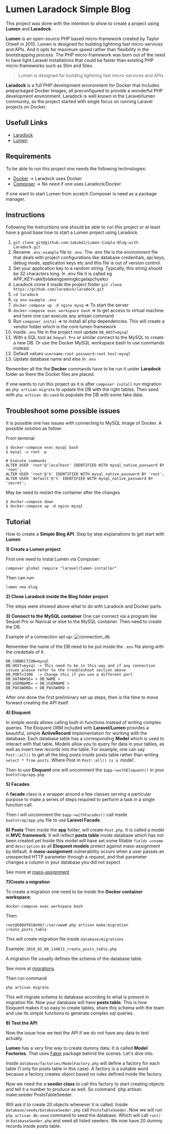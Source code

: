 # Lumen Laradock Simple Blog

This project was done with the intention to show to create a project using **Lumen** and **Laradock**.

**Lumen** is an open-source PHP based micro-framework created by Taylor Otwell in 2015. Lumen is designed for building lightning fast micro-services and APIs. And it opts for maximum speed rather than flexibility in the bootstrapping process. The PHP micro-framework was born out of the need to have light Laravel installations that could be faster than existing PHP micro-frameworks such as Slim and Silex.

>Lumen is designed for building lightning fast micro-services and APIs

**Laradock** is a full PHP development environment for Docker that Includes prepackaged Docker Images, all preconfigured to provide a wonderful PHP development environment. Laradock is well known in the Laravel/lumen community, as the project started with single focus on running Laravel projects on Docker.

## Usefull Links
- [Laradock](https://laradock.io/)
- [Lumen](https://lumen.laravel.com/)

## Requirements

To be able to run this project one needs the following technologies:

- [Docker](https://www.docker.com/) -> Laradock uses Docker
- [Composer](https://getcomposer.org/) -> No need if one uses Laradock/Docker

if one want to start Lumen from scratch Composer is need as a package manager.

## Instructions
Following the instructions one should be able to run this project or at least have a good base how to start a Lumen project using Laradock.

1. `git clone git@github.com:Jakub41/Lumen-Simple-Blog-with-Laradock.git`
2. Rename `.env.example` file to `.env`. The
.env file is the environment file that deals with project configurations like database credentials, api keys, debug mode, application keys etc and this file is out of version control.
3. Set your application key to a random string. Typically, this string should be 32 characters long. In .env file it is called eg APP_KEY=akkfjvlakengoemvgkcgelapchyekci
4. Laradock clone it inside the project folder `git clone https://github.com/laradock/laradock.git`
5. `cd laradock`
6. `cp env-example .env`
7. `docker-compose up -d nginx mysq` => To start the server
8. `docker-compose exec workspace bash` => to get access to virtual machine and here one can execute any artisan command
9. Run `composer instal` => to install all php dependencies. This will create a vendor folder which is the core lumen framework
10.  Inside `.env` file in the project root update `DB_HOST=mysql`
11. With a SQL tool as `Sequel Pro` or similar connect to the MySQL to create a new DB. Or use the Docker MySQL workspace bash to use commands instead.
12. Default values `username:root password:root host:mysql`
13. Update database name and else in `.env`

Remember all the the **Docker** commands have to be run it under **Laradock** folder as there the Docker files are placed.

If one wants to run this project as it is after `composer install` run migration as `php artisan migrate` to update the DB with the right tables. Then seed with `php artisan db:seed` to populate the DB with some fake data.

## Troubleshoot some possible issues
It is possible one has issues with connecting to MySQL image of Docker. A possible solution as follow:

From terminal
```
$ docker-compose exec mysql bash
$ mysql -u root -p

# Execute commands
ALTER USER 'root'@'localhost' IDENTIFIED WITH mysql_native_password BY 'root';
ALTER USER 'root'@'%' IDENTIFIED WITH mysql_native_password BY 'root';
ALTER USER 'default'@'%' IDENTIFIED WITH mysql_native_password BY 'secret';
```

May be need to restart the container after the changes
```
$ docker-compose down
$ docker-compose up -d nginx mysql
```

## Tutorial
How to create a **Simple Blog API**. Step by step explanations to get start with **Lumen**

**1) Create a Lumen project**

First one need to instal Lumen via Composer:
```
composer global require "laravel/lumen-installer"
```

Then can run:

```
lumen new blog
```

**2) Clone Laradock inside the Blog folder project**

The steps were showed above what to do with Laradock and Docker parts.

**3) Connect to the MySQL container**
One can connect via a program like Sequel Pro or Navicat or else to the MySQL container. Then need to create the DB.

Example of a connection set up:
![connection_db](doc/Edit_Connection_Laradock__MySQL.png)

Remember the name of the DB need to be put inside the `.env` file along with the credetials of it.

```
DB_CONNECTION=mysql
DB_HOST=mysql -> This need to be in this way and if any connection issues please refer to the troubleshoot section above
DB_PORT=3306  -> Change this if you use a different port
DB_DATABASE= < DB_NAME >
DB_USERNAME= < DB_USERNAME >
DB_PASSWORD= < DB_PASSWORD >
```

After one done the first preliminary set up steps, then is the time to move forward creating the API itself.

**4) Eloquent**

In simple words allows calling built-in functions instead of writing complex queries. The Eloquent ORM included with **Laravel/Lumen** provides a beautiful, simple **ActiveRecord** implementation for working with the database. Each database table has a corresponding **Model** which is used to interact with that table. Models allow you to query for data in your tables, as well as insert new records into the table. For example, one can say `Post::all()` to get all the blog posts inside posts table rather than writing `select * from posts`. Where Post in `Post::all() is a `model`.

Then to use **Eloquent** one will uncomment the `$app->withEloquent()`
in your `bootstrap/app.php`

**5) Facades**

A **facade** class is a wrapper around a few classes serving a particular purpose to make a series of steps required to perform a task in a single function call.

Then i will uncomment the `$app->withFacades()` call inside `bootstrap/app.php` file to use **Laravel Facade**.

**6) Posts**
Then inside the **app** folder, will create `Post.php`. It is called a model in **MVC framework**. It will reflect **posts table** inside database which has not been created yet Inside this model will have set some fillable `fields =>name` and `description` as all **Eloquent models** protect against mass-assignment by default. A **mass-assignment** vulnerability occurs when a user passes an unexpected HTTP parameter through a request, and that parameter changes a column in your database you did not expect

See more at [mass-assignment](https://laravel.com/docs/5.7/eloquent#mass-assignment)

**7)Create a migration**

To create a migration one need to be inside the **Docker container workspace**:
```
docker-compose exec workspace bash
```

Then:

```
root@688df818e9b7:/var/www# php artisan make:migration create_posts_table
```

This will create migration file inside `database/migrations`

Example: `2019_02_08_134013_create_posts_table.php`

A migration file usually defines the schema of the database table.

See more at [migrations](https://laravel.com/docs/5.7/migrations)

Then run command
```
php artisan migrate
```
This will migrate schema to database according to what is present in migration file. Now your database will have **posts table**.
This is how Eloquent makes it so easy to create tables, share this schema with the team and use its simple functions to generate complex sql queries.

**8) Test the API**

Now the issue how we test the API if we do not have any data to
test actually.

**Lumen** has a very fine way to create dummy data. It is called **Model Factories**. That uses [Faker](https://github.com/fzaninotto/Faker) package behind the scenes. Let's dive into.

Inside `database/factories/ModelFactory.php` will define a factory for each table (1 only for posts table in this case). A factory is a suitable word because a factory creates object based on rules defined inside the factory.

Now we need the a **seeder class** to call this factory to start creating objects and tell it a number to produce as well. So command `php artisan make:seeder PostsTableSeeder.

Will ask it to create 20 objects whenever it is called. Inside
`database/seeds/DatabaseSeeder.php` call `PostsTableSeeder`.
Now we will run `php artisan db:seed` command to seed the database. Which will call `run()` in `DatabaseSeeder.php` and seed all listed seeders. We now have 20 dummy records inside posts table.
